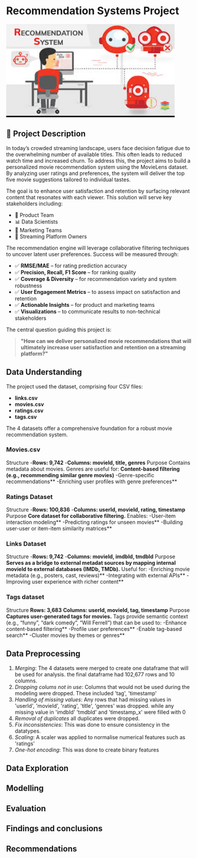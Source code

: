 # Recommendation Systems Project
![Alt text](images/Recommendation_system.PNG)

## 📄 Project Description

In today’s crowded streaming landscape, users face decision fatigue due to the overwhelming number of available titles. This often leads to reduced watch time and increased churn. To address this, the project aims to build a personalized movie recommendation system using the MovieLens dataset. By analyzing user ratings and preferences, the system will deliver the top five movie suggestions tailored to individual tastes.

The goal is to enhance user satisfaction and retention by surfacing relevant content that resonates with each viewer. This solution will serve key stakeholders including:

- 🎯 Product Team
- 📊 Data Scientists
- 📣 Marketing Teams
- 🎥 Streaming Platform Owners

The recommendation engine will leverage collaborative filtering techniques to uncover latent user preferences. Success will be measured through:

- ✅ **RMSE/MAE** – for rating prediction accuracy
- ✅ **Precision, Recall, F1 Score** – for ranking quality
- ✅ **Coverage & Diversity** – for recommendation variety and system robustness
- ✅ **User Engagement Metrics** – to assess impact on satisfaction and retention
- ✅ **Actionable Insights** – for product and marketing teams
- ✅ **Visualizations** – to communicate results to non-technical stakeholders

The central question guiding this project is:

> **"How can we deliver personalized movie recommendations that will ultimately increase user satisfaction and retention on a streaming platform?"**


## Data Understanding
The project used the dataset, comprising four CSV files: 
- **links.csv**
- **movies.csv**
- **ratings.csv**
- **tags.csv**

The 4 datasets offer a comprehensive foundation for a robust movie recommendation system.

### Movies.csv
Structure
-**Rows: 9,742**
-**Columns: movieId, title, genres**
Purpose
Contains metadata about movies.
Genres are useful for:
**Content-based filtering (e.g., recommending similar genre movies)**
-Genre-specific recommendations**
-Enriching user profiles with genre preferences**

### Ratings Dataset
Structure
-**Rows: 100,836**
-**Columns: userId, movieId, rating, timestamp**
Purpose
**Core dataset for collaborative filtering.**
Enables:
-User-item interaction modeling**
-Predicting ratings for unseen movies**
-Building user-user or item-item similarity matrices**

### Links Dataset
Structure
-**Rows: 9,742**
-**Columns: movieId, imdbId, tmdbId**
Purpose
**Serves as a bridge to external metadat sources by mapping internal movieId to external databases (IMDb, TMDb).**
Useful for:
-Enriching movie metadata (e.g., posters, cast, reviews)**
-Integrating with external APIs**
-Improving user experience with richer content**

### Tags dataset
Structure
**Rows: 3,683**
**Columns: userId, movieId, tag, timestamp**
Purpose
**Captures user-generated tags for movies.**
Tags provide semantic context (e.g., “funny”, “dark comedy”, “Will Ferrell”) that can be used to:
-Enhance content-based filtering**
-Profile user preferences**
-Enable tag-based search**
-Cluster movies by themes or genres**

## Data Preprocessing
1. *Merging*: The 4 datasets were merged to create one dataframe that will be used for analysis. the final dataframe had 102,677 rows and 10 columns. 
2. *Dropping colums not in use*: Columns that would not be used during the modeling were dropped. These included 'tag', 'timestamp'
3. *Handling of missing values*: Any rows that had missing values in  'userId', 'movieId', 'rating', 'title', 'genres' was dropped. while any missing value in 'imdbId' 'tmdbId' and 'timestamp_x' were filled with 0
4. *Removal of duplicates* all duplicates were dropped. 
5. *Fix inconsistencies*: This was done to ensure consistency in the datatypes. 
6. *Scaling*: A scaler was applied to normalise numerical features such as 'ratings'
7. *One-hot encoding*: This was done to create binary features 

## Data Exploration



## Modelling 


## Evaluation


## Findings and conclusions


## Recommendations
